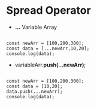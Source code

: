 # Spread Operator
- **...** Variable Array

<code language="jsx">
const newArr = [100,200,300];
const data = [...newArr,10,20];
console.log(data);
</code>

- variableArr.**push(...newArr)**;

<code language="jsx">
const newArr = [100,200,300];
const data = [10,20];
data.push(...newArr);
console.log(data);
</code>
